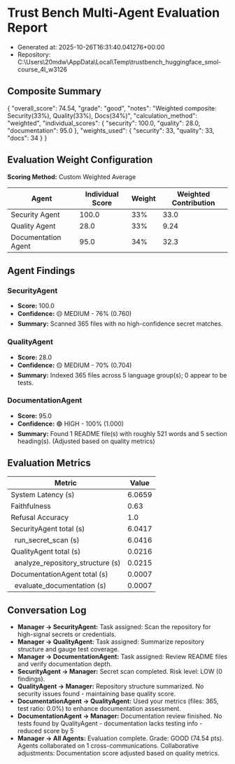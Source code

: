 # Trust Bench Multi-Agent Evaluation Report
- Generated at: 2025-10-26T16:31:40.041276+00:00
- Repository: C:\Users\20mdw\AppData\Local\Temp\trustbench_huggingface_smol-course_4l_w3126

## Composite Summary
{
  "overall_score": 74.54,
  "grade": "good",
  "notes": "Weighted composite: Security(33%), Quality(33%), Docs(34%)",
  "calculation_method": "weighted",
  "individual_scores": {
    "security": 100.0,
    "quality": 28.0,
    "documentation": 95.0
  },
  "weights_used": {
    "security": 33,
    "quality": 33,
    "docs": 34
  }
}

## Evaluation Weight Configuration
**Scoring Method:** Custom Weighted Average

| Agent | Individual Score | Weight | Weighted Contribution |
| --- | --- | --- | --- |
| Security Agent | 100.0 | 33% | 33.0 |
| Quality Agent | 28.0 | 33% | 9.24 |
| Documentation Agent | 95.0 | 34% | 32.3 |

## Agent Findings
### SecurityAgent
- **Score:** 100.0
- **Confidence:** 🟡 MEDIUM - 76% (0.760)
- **Summary:** Scanned 365 files with no high-confidence secret matches.

### QualityAgent
- **Score:** 28.0
- **Confidence:** 🟡 MEDIUM - 70% (0.704)
- **Summary:** Indexed 365 files across 5 language group(s); 0 appear to be tests.

### DocumentationAgent
- **Score:** 95.0
- **Confidence:** 🟢 HIGH - 100% (1.000)
- **Summary:** Found 1 README file(s) with roughly 521 words and 5 section heading(s). (Adjusted based on quality metrics)


## Evaluation Metrics
| Metric | Value |
| --- | --- |
| System Latency (s) | 6.0659 |
| Faithfulness | 0.63 |
| Refusal Accuracy | 1.0 |
| SecurityAgent total (s) | 6.0417 |
| &nbsp;&nbsp;run_secret_scan (s) | 6.0416 |
| QualityAgent total (s) | 0.0216 |
| &nbsp;&nbsp;analyze_repository_structure (s) | 0.0215 |
| DocumentationAgent total (s) | 0.0007 |
| &nbsp;&nbsp;evaluate_documentation (s) | 0.0007 |

## Conversation Log
- **Manager -> SecurityAgent:** Task assigned: Scan the repository for high-signal secrets or credentials.
- **Manager -> QualityAgent:** Task assigned: Summarize repository structure and gauge test coverage.
- **Manager -> DocumentationAgent:** Task assigned: Review README files and verify documentation depth.
- **SecurityAgent -> Manager:** Secret scan completed. Risk level: LOW (0 findings).
- **QualityAgent -> Manager:** Repository structure summarized. No security issues found - maintaining base quality score.
- **DocumentationAgent -> QualityAgent:** Used your metrics (files: 365, test ratio: 0.0%) to enhance documentation assessment.
- **DocumentationAgent -> Manager:** Documentation review finished. No tests found by QualityAgent - documentation lacks testing info - reduced score by 5
- **Manager -> All Agents:** Evaluation complete. Grade: GOOD (74.54 pts). Agents collaborated on 1 cross-communications. Collaborative adjustments: Documentation score adjusted based on quality metrics.